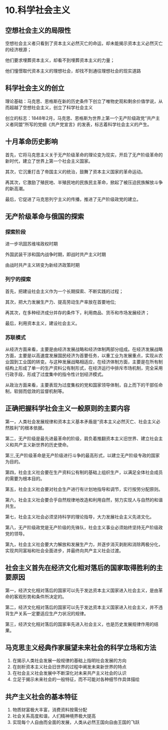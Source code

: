 # 10.科学社会主义

## 空想社会主义的局限性 

空想社会主义者只看到了资本主义必然灭亡的命运，却未能揭示资本主义必然灭亡的经济根源；

他们要求埋葬资本主义，却看不到埋葬资本主义的力量；

他们憧憬取代资本主义的理想社会，却找不到通往理想社会的现实道路

## 科学社会主义的创立

理论基础：马克思、恩格斯在新的历史条件下创立了唯物史观和剩余价值学说，从而超越了空想社会主义，创立了科学社会主义

创立的标志：1848年2月，马克思、恩格斯为世界上第一个无产阶级政党“共产主义者同盟”所写的党纲《共产党宣言》的发表，标志着科学社会主义的产生。

## 十月革命历史影响 

首先，它将马克思主义关于无产阶级革命的理论变为现实，开启了无产阶级革命的新时代，建立了世界上第一个社会主义国家。

其次，它沉重打击了帝国主义的统治，鼓舞了资本主义国家的革命运动。

再其次，它激励了殖民地、半殖民地的民族民主革命，掀起了被压迫民族解放斗争的新高潮。

最后，它促进了马克思列宁主义的传播，推进了无产阶级政党的建立。

## 无产阶级革命与俄国的探索 

### 探索阶段

进一步巩固苏维埃政权时期

外国武装干涉和国内战争时期，即战时共产主义时期

由战时共产主义转变为新经济政策时期

### 列宁的探索

首先，把建设社会主义作为一个长期探索、不断实践的过程；

其次，把大力发展生产力、提高劳动生产率放在首要地位;

再其次，在多种经济成分并存的条件下，利用商品、货币和市场发展经济；

最后，利用资本主义，建设社会主义。

### 苏联模式

从经济方面来看，主要是由经济发展战略和经济体制两部分组成。在经济发展战略方面，主要是以高速度发展国民经济为首要任务，以重工业为发展重点，实现从农业国到工业国的转变。与这种发展战略相适应，在经济体制方面，主要是在所有制结构上形成了单一的生产资料公有制形式，在经济运行中排斥市场机制，完全采用行政手段，形成了过度集中的指令性计划经济模式。

从政治方面来看，主要表现为过度集权的党和国家领导体制，自上而下的干部任命制，软弱而低效的监督机制等。

## 正确把握科学社会主义一般原则的主要内容 

第一，人类社会发展规律和资本主义基本矛盾是“资本主义必然灭亡、社会主义必然胜利”的根本依据。

第二，无产阶级是最先进最革命的阶级，肩负着推翻资本主义旧世界、建立社会主义和共产主义新世界的历史使命。

第三,无产阶级革命是无产阶级进行斗争的最高形式，以建立无产阶级专政的国家为目的。

第四，社会主义社会要在生产资料公有制的基础上组织生产，以满足全体社会成员的需要为根本目的。

第五，社会主义社会要对社会生产进行有计划地指导和调节，实行按劳分配原则。

第六，社会主义社会要合乎自然规律地改造和利用自然，努力实现人与自然的和谐共生。

第七，社会主义社会必须坚持科学的理论指导，大力发展社会主义先进文化。

第八，无产阶级政党是无产阶级的先锋队，社会主义事业必须始终坚持无产阶级政党的领导。

第九，社会主义社会要大力解放和发展生产力，并逐步消灭剥削和消除两极分化，实现共同富裕和社会全面进步，并最终向共产主义社会过渡。

## 社会主义首先在经济文化相对落后的国家取得胜利的主要原因

第一，经济文化相对落后的国家可以先于发达资本主义国家进入社会主义，是由革命的客观形势和条件所决定的。

第二，经济文化相对落后的国家可以先于发达资本主义国家进入社会主义，并不违背生产关系一定要适应生产力状况的规律。

第三，经济文化相对落后的国家率先进入社会主义，也是历史发展规律作用的结果。

## 马克思主义经典作家展望未来社会的科学立场和方法 

1. 在揭示人类社会发展一般规律的基础上指明社会发展的方向
2. 在剖析资本主义社会旧世界的过程中阐发未来新世界的特点
3. 在社会主义社会发展中不断深化对未来共产主义社会的认识
4. 立足于揭示未来社会的一般特征，而不可能对各种细节作具体描绘

## 共产主义社会的基本特征 

1. 物质财富极大丰富，消费资料按需分配
2. 社会关系高度和谐，人们精神境界极大提高
3. 实现每个人自由而全面的发展，人类从必然王国向自由王国的飞跃
